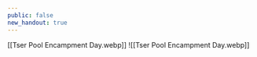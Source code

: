 ```yaml
---
public: false
new_handout: true
---
```

[[Tser Pool Encampment Day.webp]]
![[Tser Pool Encampment Day.webp]]